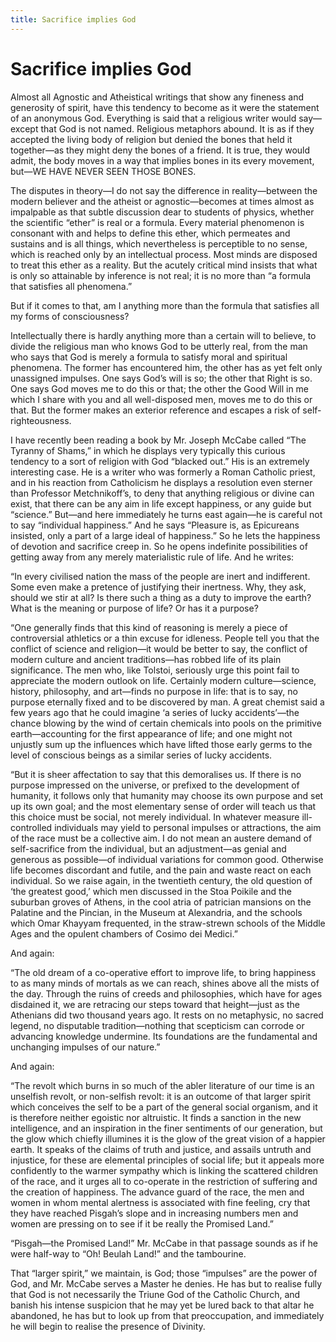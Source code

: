 ```yaml
---
title: Sacrifice implies God
---
```

# Sacrifice implies God

Almost all Agnostic and Atheistical writings that show any fineness and
generosity of spirit, have this tendency to become as it were the
statement of an anonymous God. Everything is said that a religious
writer would say—except that God is not named. Religious metaphors
abound. It is as if they accepted the living body of religion but denied
the bones that held it together—as they might deny the bones of a
friend. It is true, they would admit, the body moves in a way that
implies bones in its every movement, but—WE HAVE NEVER SEEN THOSE BONES.

The disputes in theory—I do not say the difference in reality—between
the modern believer and the atheist or agnostic—becomes at times almost
as impalpable as that subtle discussion dear to students of physics,
whether the scientific “ether” is real or a formula. Every material
phenomenon is consonant with and helps to define this ether, which
permeates and sustains and is all things, which nevertheless is
perceptible to no sense, which is reached only by an intellectual
process. Most minds are disposed to treat this ether as a reality. But
the acutely critical mind insists that what is only so attainable by
inference is not real; it is no more than “a formula that satisfies all
phenomena.”

But if it comes to that, am I anything more than the formula that
satisfies all my forms of consciousness?

Intellectually there is hardly anything more than a certain will to
believe, to divide the religious man who knows God to be utterly real,
from the man who says that God is merely a formula to satisfy moral and
spiritual phenomena. The former has encountered him, the other has as
yet felt only unassigned impulses. One says God’s will is so; the other
that Right is so. One says God moves me to do this or that; the other
the Good Will in me which I share with you and all well-disposed men,
moves me to do this or that. But the former makes an exterior reference
and escapes a risk of self-righteousness.

I have recently been reading a book by Mr. Joseph McCabe called “The
Tyranny of Shams,” in which he displays very typically this curious
tendency to a sort of religion with God “blacked out.” His is an
extremely interesting case. He is a writer who was formerly a Roman
Catholic priest, and in his reaction from Catholicism he displays a
resolution even sterner than Professor Metchnikoff’s, to deny that
anything religious or divine can exist, that there can be any aim in
life except happiness, or any guide but “science.” But—and here
immediately he turns east again—he is careful not to say “individual
happiness.” And he says “Pleasure is, as Epicureans insisted, only a
part of a large ideal of happiness.” So he lets the happiness of
devotion and sacrifice creep in. So he opens indefinite possibilities of
getting away from any merely materialistic rule of life. And he writes:

“In every civilised nation the mass of the people are inert and
indifferent. Some even make a pretence of justifying their inertness.
Why, they ask, should we stir at all? Is there such a thing as a duty to
improve the earth? What is the meaning or purpose of life? Or has it a
purpose?

“One generally finds that this kind of reasoning is merely a piece of
controversial athletics or a thin excuse for idleness. People tell you
that the conflict of science and religion—it would be better to say, the
conflict of modern culture and ancient traditions—has robbed life of its
plain significance. The men who, like Tolstoi, seriously urge this point
fail to appreciate the modern outlook on life. Certainly modern
culture—science, history, philosophy, and art—finds no purpose in
life: that is to say, no purpose eternally fixed and to be discovered by
man. A great chemist said a few years ago that he could imagine ‘a
series of lucky accidents’—the chance blowing by the wind of certain
chemicals into pools on the primitive earth—accounting for the first
appearance of life; and one might not unjustly sum up the influences
which have lifted those early germs to the level of conscious beings as
a similar series of lucky accidents.

“But it is sheer affectation to say that this demoralises us. If there
is no purpose impressed on the universe, or prefixed to the development
of humanity, it follows only that humanity may choose its own purpose
and set up its own goal; and the most elementary sense of order will
teach us that this choice must be social, not merely individual. In
whatever measure ill-controlled individuals may yield to personal
impulses or attractions, the aim of the race must be a collective aim. I
do not mean an austere demand of self-sacrifice from the individual, but
an adjustment—as genial and generous as possible—of individual
variations for common good. Otherwise life becomes discordant and
futile, and the pain and waste react on each individual. So we raise
again, in the twentieth century, the old question of ‘the greatest
good,’ which men discussed in the Stoa Poikile and the suburban groves
of Athens, in the cool atria of patrician mansions on the Palatine and
the Pincian, in the Museum at Alexandria, and the schools which Omar
Khayyam frequented, in the straw-strewn schools of the Middle Ages and
the opulent chambers of Cosimo dei Medici.”

And again:

“The old dream of a co-operative effort to improve life, to bring
happiness to as many minds of mortals as we can reach, shines above all
the mists of the day. Through the ruins of creeds and philosophies,
which have for ages disdained it, we are retracing our steps toward that
height—just as the Athenians did two thousand years ago. It rests on no
metaphysic, no sacred legend, no disputable tradition—nothing that
scepticism can corrode or advancing knowledge undermine. Its foundations
are the fundamental and unchanging impulses of our nature.”

And again:

“The revolt which burns in so much of the abler literature of our time
is an unselfish revolt, or non-selfish revolt: it is an outcome of that
larger spirit which conceives the self to be a part of the general
social organism, and it is therefore neither egoistic nor altruistic. It
finds a sanction in the new intelligence, and an inspiration in the
finer sentiments of our generation, but the glow which chiefly illumines
it is the glow of the great vision of a happier earth. It speaks of the
claims of truth and justice, and assails untruth and injustice, for
these are elemental principles of social life; but it appeals more
confidently to the warmer sympathy which is linking the scattered
children of the race, and it urges all to co-operate in the restriction
of suffering and the creation of happiness. The advance guard of the
race, the men and women in whom mental alertness is associated with fine
feeling, cry that they have reached Pisgah’s slope and in increasing
numbers men and women are pressing on to see if it be really the
Promised Land.”

“Pisgah—the Promised Land\!” Mr. McCabe in that passage sounds as if he
were half-way to “Oh\! Beulah Land\!” and the tambourine.

That “larger spirit,” we maintain, is God; those “impulses” are the
power of God, and Mr. McCabe serves a Master he denies. He has but to
realise fully that God is not necessarily the Triune God of the Catholic
Church, and banish his intense suspicion that he may yet be lured back
to that altar he abandoned, he has but to look up from that
preoccupation, and immediately he will begin to realise the presence of
Divinity.
